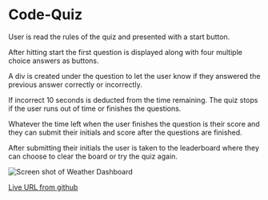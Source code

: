 # Code-Quiz

User is read the rules of the quiz and presented with a start button.

After hitting start the first question is displayed along with four multiple choice answers as buttons.

A div is created under the question to let the user know if they answered the previous answer correctly or incorrectly.

If incorrect 10 seconds is deducted from the time remaining. The quiz stops if the user runs out of time or finishes the questions.

Whatever the time left when the user finishes the question is their score and they can submit their initials and score after the questions are finished.

After submitting their initials the user is taken to the leaderboard where they can choose to clear the board or try the quiz again.

<img src="./assets/images/code-quiz-screenshot.png.htm" alt="Screen shot of Weather Dashboard"/>

<a href="https://morettilouie.github.io/Code-Quiz/">Live URL from github</a>